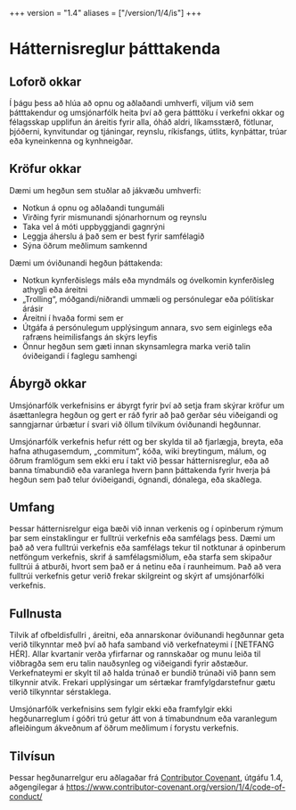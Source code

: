 +++
version = "1.4"
aliases = ["/version/1/4/is"]
+++

# Hátternisreglur þátttakenda

## Loforð okkar

Í þágu þess að hlúa að opnu og aðlaðandi umhverfi, viljum við sem þátttakendur
og umsjónarfólk heita því að gera þátttöku í verkefni okkar og félagsskap
upplifun án áreitis fyrir alla, óháð aldri, líkamsstærð, fötlunar, þjóðerni,
kynvitundar og tjáningar, reynslu, ríkisfangs, útlits, kynþáttar, trúar eða
kyneinkenna og kynhneigðar.

## Kröfur okkar

Dæmi um hegðun sem stuðlar að jákvæðu umhverfi:

* Notkun á opnu og aðlaðandi tungumáli
* Virðing fyrir mismunandi sjónarhornum og reynslu
* Taka vel á móti uppbyggjandi gagnrýni
* Leggja áherslu á það sem er best fyrir samfélagið
* Sýna öðrum meðlimum samkennd

Dæmi um óviðunandi hegðun þáttakenda:

* Notkun kynferðislegs máls eða myndmáls og óvelkomin kynferðisleg athygli eða
  áreitni
* „Trolling“, móðgandi/niðrandi ummæli og persónulegar eða pólitískar árásir
* Áreitni í hvaða formi sem er
* Útgáfa á persónulegum upplýsingum annara, svo sem eiginlegs eða rafræns
  heimilisfangs án skýrs leyfis
* Önnur hegðun sem gæti innan skynsamlegra marka verið talin óviðeigandi í
  faglegu samhengi

## Ábyrgð okkar

Umsjónarfólk verkefnisins er ábyrgt fyrir því að setja fram skýrar kröfur um
ásættanlegra hegðun og gert er ráð fyrir að það gerðar séu viðeigandi og
sanngjarnar úrbætur í svari við öllum tilvikum óviðunandi hegðunnar.

Umsjónarfólk verkefnis hefur rétt og ber skylda til að fjarlægja, breyta, eða
hafna athugasemdum, „commitum“, kóða, wiki breytingum, málum, og öðrum framlögum
sem ekki eru í takt við þessar hátternisreglur, eða að banna tímabundið eða
varanlega hvern þann þáttakenda fyrir hverja þá hegðun sem það telur
óviðeigandi, ógnandi, dónalega, eða skaðlega.

## Umfang

Þessar hátternisrelgur eiga bæði við innan verkenis og í opinberum rýmum þar
sem einstaklingur er fulltrúi verkefnis eða samfélags þess. Dæmi um það að vera
fulltrúi verkefnis eða samfélags tekur til notktunar á opinberum netföngum
verkefnis, skrif á samfélagsmiðlum, eða starfa sem skipaður fulltrúi á atburði,
hvort sem það er á netinu eða í raunheimum. Það að vera fulltrúi verkefnis getur
verið frekar skilgreint og skýrt af umsjónarfólki verkefnis.

## Fullnusta

Tilvik af ofbeldisfullri , áreitni, eða annarskonar óviðunandi hegðunnar geta
verið tilkynntar með því að hafa samband við verkefnateymi í [NETFANG HÉR].
Allar kvartanir verða yfirfarnar og rannskaðar og munu leiða til viðbragða sem
eru talin nauðsynleg og viðeigandi fyrir aðstæður. Verkefnateymi er skylt til að
halda trúnað er bundið trúnaði við þann sem tilkynnir atvik. Frekari upplýsingar
um sértækar  framfylgdarstefnur gætu verið tilkynntar sérstaklega.

Umsjónarfólk verkefnisins sem fylgir ekki eða framfylgir ekki hegðunarreglum í
góðri trú getur átt von á tímabundnum eða varanlegum afleiðingum ákveðnum af
öðrum meðlimum í forystu verkefnis.

## Tilvísun

Þessar hegðunarrelgur eru aðlagaðar frá [Contributor Covenant][homepage],
útgáfu 1.4, aðgengilegar á
https://www.contributor-covenant.org/version/1/4/code-of-conduct/

[homepage]: https://www.contributor-covenant.org
